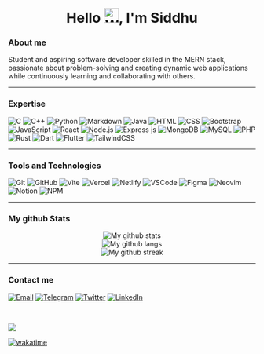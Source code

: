 ﻿<br>
<h1 align="center">Hello 
    <img src="https://raw.githubusercontent.com/Tarikul-Islam-Anik/Animated-Fluent-Emojis/master/Emojis/Hand%20gestures/Waving%20Hand.png" alt="Wave hand" width="30px">, I'm Siddhu
</h1>

### About me
<p>Student and aspiring software developer skilled in the MERN stack, passionate about problem-solving and creating dynamic web applications while continuously learning and collaborating with others.</p>

---

### Expertise
![](https://skillicons.dev/icons?i=c "C")
![](https://skillicons.dev/icons?i=cpp "C++")
![](https://skillicons.dev/icons?i=py "Python")
![](https://skillicons.dev/icons?i=markdown "Markdown")
![](https://skillicons.dev/icons?i=java "Java")
![](https://skillicons.dev/icons?i=html "HTML")
![](https://skillicons.dev/icons?i=css "CSS")
![](https://skillicons.dev/icons?i=bootstrap "Bootstrap")
![](https://skillicons.dev/icons?i=js "JavaScript")
![](https://skillicons.dev/icons?i=react "React")
![](https://skillicons.dev/icons?i=nodejs "Node.js")
![](https://skillicons.dev/icons?i=express "Express js")
![](https://skillicons.dev/icons?i=mongodb "MongoDB")
![](https://skillicons.dev/icons?i=mysql "MySQL")
![](https://skillicons.dev/icons?i=php "PHP")
![](https://skillicons.dev/icons?i=rust "Rust")
![](https://skillicons.dev/icons?i=dart "Dart")
![](https://skillicons.dev/icons?i=flutter "Flutter")
![](https://skillicons.dev/icons?i=tailwindcss "TailwindCSS")

---
### Tools and Technologies
![](https://skillicons.dev/icons?i=git "Git")
![](https://skillicons.dev/icons?i=github "GitHub")
![](https://skillicons.dev/icons?i=vite "Vite")
![](https://skillicons.dev/icons?i=vercel "Vercel")
![](https://skillicons.dev/icons?i=netlify "Netlify")
![](https://skillicons.dev/icons?i=vscode "VSCode")
![](https://skillicons.dev/icons?i=figma "Figma")
![](https://skillicons.dev/icons?i=neovim "Neovim")
![](https://skillicons.dev/icons?i=notion "Notion")
![](https://skillicons.dev/icons?i=npm "NPM")

---
<div>
    <h3>My github Stats</h3>
    <div align="center">
    <img src="https://github-readme-stats.vercel.app/api?username=siddhuparasa&show_icons=true&theme=highcontrast" alt="My github stats">
    <br>
    <img src="https://github-readme-stats.vercel.app/api/top-langs/?username=siddhuparasa&exclude_repo=Body-fat-prediction&layout=compact&theme=highcontrast" alt="My github langs">
    <br>
    <img src="https://streak-stats.demolab.com?user=siddhuparasa&theme=highcontrast" alt="My github streak">
    </div>
</div>

---

### Contact me

[![](https://img.shields.io/badge/Email-brown?style=for-the-badge&logo=gmail&logoColor=white "Email")](mailto:siddhuparsa99@gmail.com)
[![](https://img.shields.io/badge/Telegram-%230088cc?style=for-the-badge&logo=telegram&logoColor=white "Telegram")](https://t.me/siddhuparasa)
[![](https://img.shields.io/badge/X-000000?style=for-the-badge&logo=x&logoColor=white "Twitter")](https://twitter.com/siddhuparasa)
[![](https://img.shields.io/badge/LinkedIn-%230077B5?style=for-the-badge&logo=linkedin&logoColor=white "LinkedIn")](https://www.linkedin.com/in/siddhu-parasa-a82866287/)

<br>

[![](https://visitcount.itsvg.in/api?id=siddhuparasa&label=Profile%20Views&color=2&icon=0&pretty=true)](https://visitcount.itsvg.in)
<br>

[![wakatime](https://wakatime.com/badge/user/2a09004f-d595-42b7-85dd-817e5de97c27.svg)](https://wakatime.com/@2a09004f-d595-42b7-85dd-817e5de97c27)
